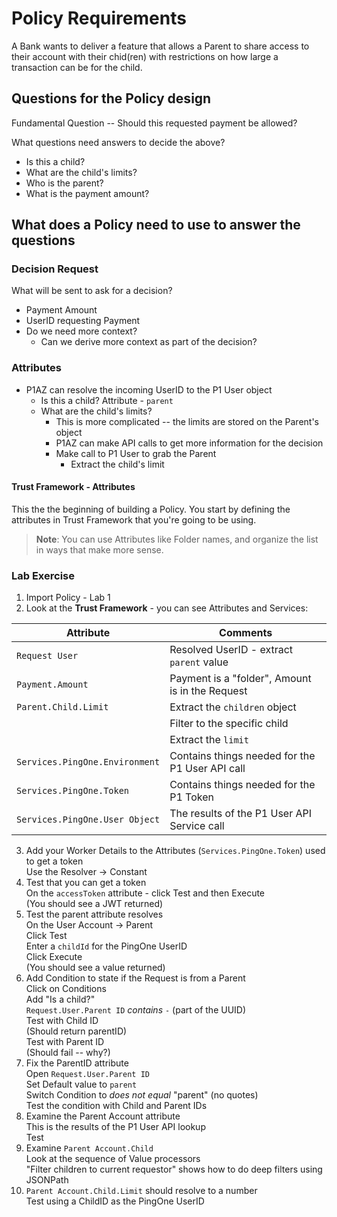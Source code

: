 # Policy Requirements

A Bank wants to deliver a feature that allows a Parent to share access to their account with their chid(ren) with restrictions on how large a transaction can be for the child.

## Questions for the Policy design

Fundamental Question -- Should this requested payment be allowed?

What questions need answers to decide the above?

* Is this a child?
* What are the child's limits?
* Who is the parent?
* What is the payment amount?

## What does a Policy need to use to answer the questions

### Decision Request

What will be sent to ask for a decision?

* Payment Amount
* UserID requesting Payment
* Do we need more context?
  * Can we derive more context as part of the decision?

### Attributes

* P1AZ can resolve the incoming UserID to the P1 User object
  * Is this a child?
    Attribute - `parent`
  * What are the child's limits?
    * This is more complicated -- the limits are stored on the Parent's object
    * P1AZ can make API calls to get more information for the decision
    * Make call to P1 User to grab the Parent
      * Extract the child's limit

#### Trust Framework - Attributes

This the the beginning of building a Policy. You start by defining the attributes in Trust Framework that you're going to be using.

>**Note**: You can use Attributes like Folder names, and organize the list in ways that make more sense.

### Lab Exercise

1. Import Policy - Lab 1
2. Look at the **Trust Framework** - you can see Attributes and Services:

| Attribute | Comments |
| --- | --- |
| `Request User` | Resolved UserID - extract `parent` value |
| `Payment.Amount` | Payment is a "folder", Amount is in the Request |
| `Parent.Child.Limit` | Extract the `children` object |
| | Filter to the specific child |
| | Extract the `limit` |
| `Services.PingOne.Environment` | Contains things needed for the P1 User API call |
| `Services.PingOne.Token` | Contains things needed for the P1 Token |
| `Services.PingOne.User Object` | The results of the P1 User API Service call |

3. Add your Worker Details to the Attributes (`Services.PingOne.Token`) used to get a token  
Use the Resolver -> Constant
4. Test that you can get a token  
On the `accessToken` attribute - click Test and then Execute  
(You should see a JWT returned)
5. Test the parent attribute resolves  
On the User Account -> Parent  
Click Test  
Enter a `childId` for the PingOne UserID  
Click Execute  
(You should see a value returned)
6. Add Condition to state if the Request is from a Parent  
Click on Conditions  
Add "Is a child?"  
`Request.User.Parent ID` *contains* `-` (part of the UUID)  
Test with Child ID  
(Should return parentID)  
Test with Parent ID  
(Should fail -- why?)
7. Fix the ParentID attribute  
Open `Request.User.Parent ID`  
Set Default value to `parent`  
Switch Condition to *does not equal* "parent" (no quotes)  
Test the condition with Child and Parent IDs
8. Examine the Parent Account attribute  
This is the results of the P1 User API lookup  
Test  
9. Examine `Parent Account.Child`  
Look at the sequence of Value processors  
"Filter children to current requestor" shows how to do deep filters using JSONPath
10. `Parent Account.Child.Limit` should resolve to a number  
Test using a ChildID as the PingOne UserID
